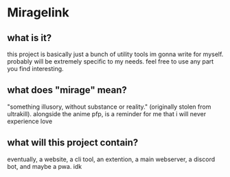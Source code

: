<h1>Miragelink</h1>

## what is it?
this project is basically just a bunch of utility tools im gonna write for myself. probably will be extremely specific to my needs. feel free to use any part you find interesting.

## what does "mirage" mean?
"something illusory, without substance or reality." (originally stolen from ultrakill). alongside the anime pfp, is a reminder for me that i will never experience love

## what will this project contain?
eventually, a website, a cli tool, an extention, a main webserver, a discord bot, and maybe a pwa. idk
